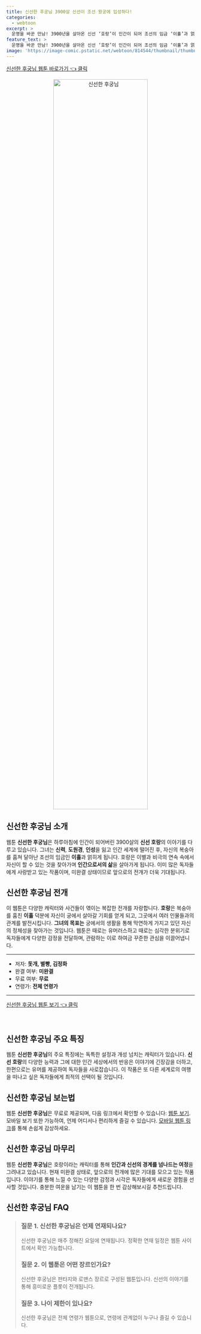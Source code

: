 ```yaml
---
title: 신선한 후궁님 3900살 신선이 조선 왕궁에 입성하다!
categories:
  - webtoon
excerpt: >
  운명을 바꾼 만남! 3900년을 살아온 신선 ‘호랑’이 인간이 되어 조선의 임금 ‘이휼’과 얽히며 펼치는 신비로운 이야기. 과연 그녀는 궁에서 어떤 비밀을 지니고 있을까? 클릭해서 확인해보세요!
feature_text: >
  운명을 바꾼 만남! 3900년을 살아온 신선 ‘호랑’이 인간이 되어 조선의 임금 ‘이휼’과 얽히며 펼치는 신비로운 이야기. 과연 그녀는 궁에서 어떤 비밀을 지니고 있을까? 클릭해서 확인해보세요!
image: 'https://image-comic.pstatic.net/webtoon/814544/thumbnail/thumbnail_IMAG21_5388cba2-cc25-4232-b9a8-15faa32a6eae.jpg'
---
```


<p><a class="modoo-button" href="https://comic.naver.com/webtoon/list?titleId=814544" rel="nofollow noopener">신선한 후궁님 웹툰 바로가기 👈 클릭</a></p>
<figure class="image" style="width: 50%; height: 50%; text-align: center; margin: auto;"><img alt="신선한 후궁님" src="https://image-comic.pstatic.net/webtoon/814544/thumbnail/thumbnail_IMAG21_5388cba2-cc25-4232-b9a8-15faa32a6eae.jpg" style="width: 100%; height: 100%; object-fit: cover;"/></figure>
<h2 id="신선한_후궁님_소개">신선한 후궁님 소개</h2>
<p>웹툰 <b>신선한 후궁님</b>은 하루아침에 인간이 되어버린 3900살의 <b>신선 호랑</b>의 이야기를 다루고 있습니다. 그녀는 <b>신력</b>, <b>도원경</b>, <b>인성</b>을 잃고 인간 세계에 떨어진 후, 자신의 복숭아를 훔쳐 달아난 조선의 임금인 <b>이휼</b>과 얽히게 됩니다. 호랑은 이별과 비극의 연속 속에서 자신이 할 수 있는 것을 찾아가며 <b>인간으로서의 삶</b>을 살아가게 됩니다. 이미 많은 독자들에게 사랑받고 있는 작품이며, 미완결 상태이므로 앞으로의 전개가 더욱 기대됩니다.</p>
<h2 id="신선한_후궁님_전개">신선한 후궁님 전개</h2>
<p>이 웹툰은 다양한 캐릭터와 사건들이 엮이는 복잡한 전개를 자랑합니다. <b>호랑</b>은 복숭아를 훔친 <b>이휼</b> 덕분에 자신이 궁에서 살아갈 기회를 얻게 되고, 그곳에서 여러 인물들과의 관계를 발전시킵니다. <b>그녀의 목표는</b> 궁에서의 생활을 통해 막연하게 가지고 있던 자신의 정체성을 찾아가는 것입니다. 웹툰은 때로는 유머러스하고 때로는 심각한 분위기로 독자들에게 다양한 감정을 전달하며, 관람하는 이로 하여금 꾸준한 관심을 이끌어냅니다.</p>
<hr/>
<ul>
<li>저자: <b>돗개, 별빵, 김정화</b></li>
<li>완결 여부: <b>미완결</b></li>
<li>무료 여부: <b>무료</b></li>
<li>연령가: <b>전체 연령가</b></li>
</ul>
<hr/>
<p><a class="modoo-button" href="https://m.comic.naver.com/webtoon/list?titleId=814544" rel="nofollow noopener">신선한 후궁님 웹툰 보기 👈 클릭</a></p><br/>
<h2 id="신선한_후궁님_주요_특징">신선한 후궁님 주요 특징</h2>
<p>웹툰 <b>신선한 후궁님</b>의 주요 특징에는 독특한 설정과 개성 넘치는 캐릭터가 있습니다. <b>신선 호랑</b>의 다양한 능력과 그에 대한 인간 세상에서의 반응은 이야기에 긴장감을 더하고, 한편으로는 유머를 제공하여 독자들을 사로잡습니다. 이 작품은 또 다른 세계로의 여행을 떠나고 싶은 독자들에게 최적의 선택이 될 것입니다.</p>
<h2 id="신선한_후궁님_보는법">신선한 후궁님 보는법</h2>
<p>웹툰 <b>신선한 후궁님</b>은 무료로 제공되며, 다음 링크에서 확인할 수 있습니다: <a href="https://comic.naver.com/webtoon/list?titleId=814544" target="_blank">웹툰 보기</a>. 모바일 보기 또한 가능하여, 언제 어디서나 편리하게 즐길 수 있습니다. <a href="https://m.comic.naver.com/webtoon/list?titleId=814544" target="_blank">모바일 웹툰 링크</a>를 통해 손쉽게 감상하세요.</p>
<h2 id="신선한_후궁님_마무리">신선한 후궁님 마무리</h2>
<p>웹툰 <b>신선한 후궁님</b>은 호랑이라는 캐릭터를 통해 <b>인간과 신선의 경계를 넘나드는 여정</b>을 그려내고 있습니다. 현재 미완결 상태로, 앞으로의 전개에 많은 기대를 모으고 있는 작품입니다. 이야기를 통해 느낄 수 있는 다양한 감정과 시각은 독자들에게 새로운 경험을 선사할 것입니다. 충분한 여운을 남기는 이 웹툰을 한 번 감상해보시길 추천드립니다.</p>
<h2 id=신선한 후궁님_FAQ>신선한 후궁님 FAQ</h2>
<div itemscope="" itemtype="https://schema.org/FAQPage"> <blockquote> <div itemscope="" itemprop="mainEntity" itemtype="https://schema.org/Question"> <h3 id="질문_1" itemprop="name">질문 1. 신선한 후궁님은 언제 연재되나요? </h3> <div itemscope="" itemprop="acceptedAnswer" itemtype="https://schema.org/Answer"> <span itemprop="text"> <p>신선한 후궁님은 매주 정해진 요일에 연재됩니다. 정확한 연재 일정은 웹툰 사이트에서 확인 가능합니다.</p> </span> </div> </div> <div itemscope="" itemprop="mainEntity" itemtype="https://schema.org/Question"> <h3 id="질문_2" itemprop="name">질문 2. 이 웹툰은 어떤 장르인가요? </h3> <div itemscope="" itemprop="acceptedAnswer" itemtype="https://schema.org/Answer"> <span itemprop="text"> <p>신선한 후궁님은 판타지와 로맨스 장르로 구성된 웹툰입니다. 신선의 이야기를 통해 흥미로운 플롯이 전개됩니다.</p> </span> </div> </div> <div itemscope="" itemprop="mainEntity" itemtype="https://schema.org/Question"> <h3 id="질문_3" itemprop="name">질문 3. 나이 제한이 있나요? </h3> <div itemscope="" itemprop="acceptedAnswer" itemtype="https://schema.org/Answer"> <span itemprop="text"> <p>신선한 후궁님은 전체 연령가 웹툰으로, 연령에 관계없이 누구나 즐길 수 있습니다.</p> </span> </div> </div> </blockquote> </div>

